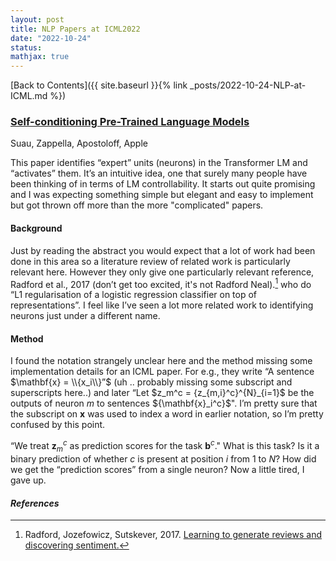 ```yaml
---
layout: post
title: NLP Papers at ICML2022
date: "2022-10-24"
status:
mathjax: true
---
```


[Back to Contents]({{ site.baseurl }}{% link _posts/2022-10-24-NLP-at-ICML.md %})

### [Self-conditioning Pre-Trained Language Models](https://proceedings.mlr.press/v162/cuadros22a/cuadros22a.pdf)
Suau, Zappella, Apostoloff, Apple

This paper identifies “expert” units (neurons) in the Transformer LM and “activates” them. It’s
an intuitive idea, one that surely many people have been thinking of in terms of LM
controllability. It starts out quite promising and I was expecting something simple but elegant
and easy to implement but got thrown off more than the more "complicated" papers.

#### Background
Just by reading the abstract you would expect that a lot of work had been done
in this area so a literature review of related work is particularly relevant here. However they only give one particularly relevant reference, Radford et al., 2017 (don’t get too
excited, it's not Radford Neal).[^Radford] who do “L1 regularisation of a logistic regression classifier
on top of representations”. I feel like I’ve seen a lot more related work to identifying neurons just
under a different name. 

#### Method 

I found the notation strangely unclear here and the method missing some implementation details
for an ICML paper. For e.g., they write “A sentence $\mathbf{x} = \\{x_i\\}”$ (uh .. probably missing some subscript and superscripts here..) and later “Let $z_m^c
= \{z_{m,i}^c}^{N}_{i=1}$ be the outputs of neuron $m$ to sentences $\{\mathbf{x}_i^c}$". I’m
pretty sure that the subscript on $\mathbf{x}$ was used to index a word in earlier notation, so
I’m pretty confused by this point.

“We treat $\mathbf{z}^{c}_m$ as prediction scores for the task $\mathbf{b}^c$." What is this
task? Is it a binary prediction of whether $c$ is present at position $i$ from 1 to $N$? How
did we get the “prediction scores” from a single neuron? Now a little tired, I gave up. 

#### *References*
[^Radford]: Radford, Jozefowicz, Sutskever, 2017. [Learning to generate reviews and discovering sentiment.](https://arxiv.org/pdf/1704.01444.pdf)
